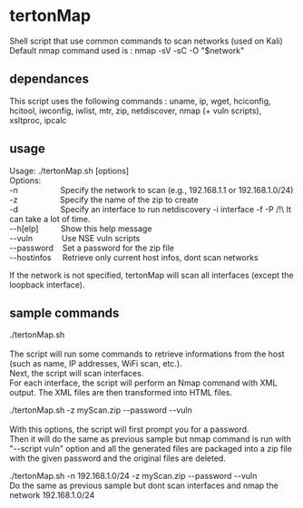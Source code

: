 # tertonMap
Shell script that use common commands to scan networks (used on Kali)
Default nmap command used is : nmap -sV -sC -O "$network" 

## dependances
This script uses the following commands :
uname, ip, wget, hciconfig, hcitool, iwconfig, iwlist, mtr, zip, netdiscover, nmap (+ vuln scripts), xsltproc, ipcalc

## usage
Usage: ./tertonMap.sh [options] \
Options: \
  -n <network>&nbsp;&nbsp;&nbsp;&nbsp;&nbsp;&nbsp;&nbsp;&nbsp;&nbsp;&nbsp;&nbsp;&nbsp;&nbsp;&nbsp;&nbsp;&nbsp;&nbsp;&nbsp;Specify the network to scan (e.g., 192.168.1.1 or 192.168.1.0/24) \
  -z <zip>&nbsp;&nbsp;&nbsp;&nbsp;&nbsp;&nbsp;&nbsp;&nbsp;&nbsp;&nbsp;&nbsp;&nbsp;&nbsp;&nbsp;&nbsp;&nbsp;&nbsp;&nbsp;Specify the name of the zip to create \
  -d <interface>&nbsp;&nbsp;&nbsp;&nbsp;&nbsp;&nbsp;&nbsp;&nbsp;&nbsp;&nbsp;&nbsp;&nbsp;&nbsp;&nbsp;&nbsp;&nbsp;&nbsp;&nbsp;Specify an interface to run netdiscovery -i interface -f -P /!\ It can take a lot of time. \
  --h[elp]&nbsp;&nbsp;&nbsp;&nbsp;&nbsp;&nbsp;&nbsp;&nbsp;&nbsp;&nbsp;Show this help message \
  --vuln&nbsp;&nbsp;&nbsp;&nbsp;&nbsp;&nbsp;&nbsp;&nbsp;&nbsp;&nbsp;&nbsp;&nbsp;&nbsp;Use NSE vuln scripts \
  --password&nbsp;&nbsp;&nbsp;&nbsp;Set a password for the zip file \
  --hostinfos&nbsp;&nbsp;&nbsp;&nbsp;&nbsp;Retrieve only current host infos, dont scan networks

If the network is not specified, tertonMap will scan all interfaces (except the loopback interface).

## sample commands

./tertonMap.sh \
\
The script will run some commands to retrieve informations from the host (such as name, IP addresses, WiFi scan, etc.). \
Next, the script will scan interfaces. \
For each interface, the script will perform an Nmap command with XML output. The XML files are then transformed into HTML files. 

./tertonMap.sh -z myScan.zip --password --vuln \
\
With this options, the script will first prompt you for a password. \
Then it will do the same as previous sample but nmap command is run with "--script vuln" option and all the generated files are packaged into a zip file with the given password and the original files are deleted. 

./tertonMap.sh -n 192.168.1.0/24 -z myScan.zip --password --vuln 
\
Do the same as previous sample but dont scan interfaces and nmap the network 192.168.1.0/24

